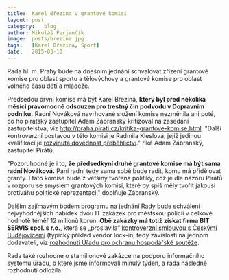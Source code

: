 ```yaml
---
title:	Karel Březina v grantové komisi
layout:	post
category:	blog
author:	Mikuláš Ferjenčík
image:	posts/brezina.jpg
tags:	[Karel Březina, Sport]
date:	2015-03-10
---
```


Rada hl. m. Prahy bude na dnešním jednání schvalovat zřízení grantové komise pro oblast sportu a tělovýchovy a grantové komise pro oblast volného času dětí a mládeže.

Předsedou první komise má být Karel Březina, **který byl před několika měsíci pravomocně odsouzen pro trestný čin podvodu v Dopravním podniku.** Radní Nováková navrhované složení komise nezměnila ani poté, co ho pirátský zastupitel Adam Zábranský kritizoval na zasedání zastupitelstva, viz http://praha.pirati.cz/kritika-grantove-komise.html. "Další kontroverzní postavou v této komisi je Radmila Kleslová, jejíž jedinou kvalifikací je [rozvinutá dovednost přeběhlictví](http://praha.pirati.cz/kritika-grantove-komise.html)." říká Adam Zábranský, zastupitel Pirátů. 

"Pozoruhodné je i to, **že předsedkyní druhé grantové komise má být sama radní Nováková.** Paní radní tedy sama sobě bude radit, komu má přidělovat granty. I tato komise bude z většiny tvořena politiky, což je dle názoru Pirátů v rozporu se smyslem grantových komisí, které by spíš měly tvořit jakousi protiváhu politické reprezentaci," doplňuje Zábranský. 

Dalším zajímavým bodem programu na jednání Rady bude schválení nejvýhodnějších nabídek dvou IT zakázek pro městskou policii v celkové hodnotě téměř 12 milionů korun. **Obě zakázky má totiž získat firma BIT SERVIS spol. s r.o.**, která se „proslavila“ [kontroverzní smlouvou s Českými Budějovicemi](http://budejovice.idnes.cz/obzaloba-na-primator-budejovic-thomu-dsv-/budejovice-zpravy.aspx?c=A140306_124031_budejovice-zpravy_khr) (typický příklad vendor lock-in, tedy závislosti na jednom dodavateli, viz [rozhodnutí Úřadu pro ochranu hospodářské soutěže](http://www.c-budejovice.cz/cz/mesto/na-pravou-miru/bitservis/Documents/120926_UOHS.pdf]).

Rada také rozhodne o stamilionové zakázce na podporu informačního systému úřadu, o které jsme informovali minulý týden, a rada následně rozhodnutí odložila. 


